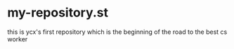 # my-repository.st
this is ycx's first repository which is the beginning of the road to the best cs worker
